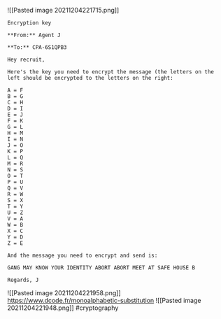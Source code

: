 ![[Pasted image 20211204221715.png]]
```
Encryption key

**From:** Agent J

**To:** CPA-6S1QPB3

Hey recruit,

Here's the key you need to encrypt the message (the letters on the left should be encrypted to the letters on the right:

A = F  
B = G  
C = H  
D = I  
E = J  
F = K  
G = L  
H = M  
I = N  
J = O  
K = P  
L = Q  
M = R  
N = S  
O = T  
P = U  
Q = V  
R = W  
S = X  
T = Y  
U = Z  
V = A  
W = B  
X = C  
Y = D  
Z = E  

And the message you need to encrypt and send is:

GANG MAY KNOW YOUR IDENTITY ABORT ABORT MEET AT SAFE HOUSE B

Regards, J
```
![[Pasted image 20211204221958.png]]
https://www.dcode.fr/monoalphabetic-substitution
![[Pasted image 20211204221948.png]]
#cryptography 